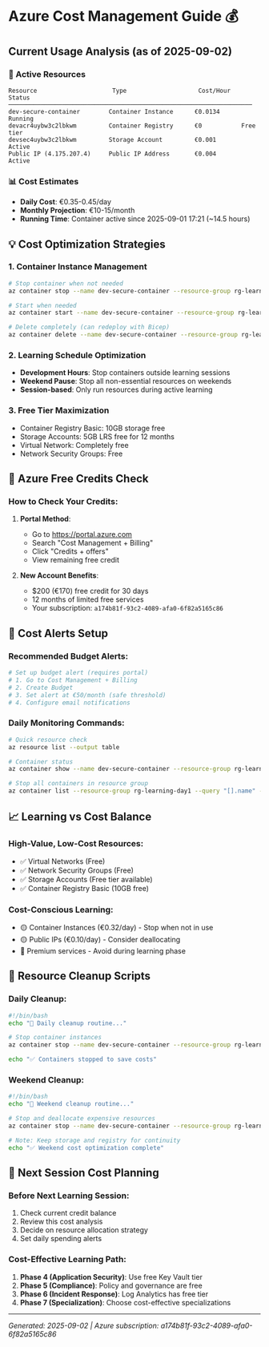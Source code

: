 # Azure Cost Management Guide 💰

## Current Usage Analysis (as of 2025-09-02)

### 🏃 Active Resources
```
Resource                     Type                    Cost/Hour    Status
────────────────────────────────────────────────────────────────────
dev-secure-container        Container Instance      €0.0134      Running
devacr4uybw3c2lbkwm         Container Registry      €0           Free tier
devsec4uybw3c2lbkwm         Storage Account         €0.001       Active
Public IP (4.175.207.4)     Public IP Address       €0.004       Active
```

### 📊 Cost Estimates
- **Daily Cost**: €0.35-0.45/day
- **Monthly Projection**: €10-15/month
- **Running Time**: Container active since 2025-09-01 17:21 (~14.5 hours)

## 💡 Cost Optimization Strategies

### 1. Container Instance Management
```bash
# Stop container when not needed
az container stop --name dev-secure-container --resource-group rg-learning-day1

# Start when needed
az container start --name dev-secure-container --resource-group rg-learning-day1

# Delete completely (can redeploy with Bicep)
az container delete --name dev-secure-container --resource-group rg-learning-day1 --yes
```

### 2. Learning Schedule Optimization
- **Development Hours**: Stop containers outside learning sessions
- **Weekend Pause**: Stop all non-essential resources on weekends
- **Session-based**: Only run resources during active learning

### 3. Free Tier Maximization
- Container Registry Basic: 10GB storage free
- Storage Accounts: 5GB LRS free for 12 months
- Virtual Network: Completely free
- Network Security Groups: Free

## 🎁 Azure Free Credits Check

### How to Check Your Credits:
1. **Portal Method**:
   - Go to https://portal.azure.com
   - Search "Cost Management + Billing"
   - Click "Credits + offers"
   - View remaining free credit

2. **New Account Benefits**:
   - $200 (€170) free credit for 30 days
   - 12 months of limited free services
   - Your subscription: `a174b81f-93c2-4089-afa0-6f82a5165c86`

## 🚨 Cost Alerts Setup

### Recommended Budget Alerts:
```bash
# Set up budget alert (requires portal)
# 1. Go to Cost Management + Billing
# 2. Create Budget
# 3. Set alert at €50/month (safe threshold)
# 4. Configure email notifications
```

### Daily Monitoring Commands:
```bash
# Quick resource check
az resource list --output table

# Container status
az container show --name dev-secure-container --resource-group rg-learning-day1 --query "containers[0].instanceView.currentState.state"

# Stop all containers in resource group
az container list --resource-group rg-learning-day1 --query "[].name" -o tsv | xargs -I {} az container stop --name {} --resource-group rg-learning-day1
```

## 📈 Learning vs Cost Balance

### High-Value, Low-Cost Resources:
- ✅ Virtual Networks (Free)
- ✅ Network Security Groups (Free)
- ✅ Storage Accounts (Free tier available)
- ✅ Container Registry Basic (10GB free)

### Cost-Conscious Learning:
- 🟡 Container Instances (€0.32/day) - Stop when not in use
- 🟡 Public IPs (€0.10/day) - Consider deallocating
- 🔴 Premium services - Avoid during learning phase

## 💾 Resource Cleanup Scripts

### Daily Cleanup:
```bash
#!/bin/bash
echo "🧹 Daily cleanup routine..."

# Stop container instances
az container stop --name dev-secure-container --resource-group rg-learning-day1

echo "✅ Containers stopped to save costs"
```

### Weekend Cleanup:
```bash
#!/bin/bash
echo "🧹 Weekend cleanup routine..."

# Stop and deallocate expensive resources
az container stop --name dev-secure-container --resource-group rg-learning-day1

# Note: Keep storage and registry for continuity
echo "✅ Weekend cost optimization complete"
```

## 🎯 Next Session Cost Planning

### Before Next Learning Session:
1. Check current credit balance
2. Review this cost analysis
3. Decide on resource allocation strategy
4. Set daily spending alerts

### Cost-Effective Learning Path:
1. **Phase 4 (Application Security)**: Use free Key Vault tier
2. **Phase 5 (Compliance)**: Policy and governance are free
3. **Phase 6 (Incident Response)**: Log Analytics has free tier
4. **Phase 7 (Specialization)**: Choose cost-effective specializations

---
*Generated: 2025-09-02 | Azure subscription: a174b81f-93c2-4089-afa0-6f82a5165c86*
